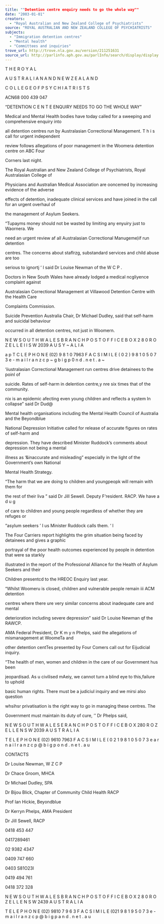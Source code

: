 ```yaml
---
title: ""Detention centre enquiry needs to go the whole way""
date: "2003-01-01"
creators:
  - "Royal Australian and New Zealand College of Psychiatrists"
source: "ROYAL AUSTRALIAN AND NEW ZEALAND COLLEGE OF PSYCHIATRISTS"
subjects:
  - "Immigration detention centres"
  - "Mental health"
  - "Committees and inquiries"
trove_url: http://trove.nla.gov.au/version/211251631
source_url: http://parlinfo.aph.gov.au/parlInfo/search/display/display.w3p;query=Id%3A%22media/pressrel/33G96%22
---
```


  T H E  R O Y A L  

  A U S T R A L I A N  A N D  N E W  Z E A L A N D  

  C O L L E G E  O F  P S Y C H I A T R I S T S  

  ACN68 000 439 047 

  “DETENTION C E N T E  ENQUIRY  NEEDS TO GO THE WHOLE WAY” 

  Medical and Mental Health bodies have today called for a sweeping and comprehensive enquiry into 

  all detention centres run by Australasian Correctional Management. T h i s  call for urgent independent 

  review follows allegations of poor management in the Woomera detention centre on ABC Four 

  Corners last night. 

  The Royal Australian and New Zealand College of Psychiatrists, Royal Australasian College of 

  Physicians and Australian Medical Association are ooncemed by increasing evidence of the adverse 

  effects of detention, inadequate clinical services and have joined in the call for an urgent overhaul of 

  the management of Asylum Seekers. 

  “Tupayms money should not be wasted by limiting any enyuiry just to Waornera. We 

  need an urgent review af all Australasian Correctional Manugeme)if run detention 

  centres. The concerns about staflrzg, substandard services and child abuse are too 

  serious to ignortj ‘ I  said Dr Louise Newman of the W C P .  

  Doctors in New South Wales have already lodged a medical ncgliyence complaint against 

  Australasian Correctional Management at Villawood Detention Centre with the Health Care 

  Complaints Commission. 

  Suicide Prevention Australia Chair, Dr Michael Dudley, said that self-harm and suicidal behaviour 

  occurred in all detention centres, not just in Woomern. 

  N E W  S O U T H  W A L E S  B R A N C H  P O S T  O F F I C E  B O X  2 8 0  R O Z E L L E  I I S W  2039 A U S Y ~ A L I A  

  a p T C L E P H O N E  (02) 9 8 1 0  7963 F A C S I M I L E  ( 0 2 )  9 8 1 0  5 0 7 3  e - m a i l  r a n z c p ~ g b i g p 0 n d . n e t . a ~  

  ‘iiustralasian Correctional Management run centres drive detainees to the poinl of 

  suicide. Rates of self-harm in delention centre,y nre six times that of the community. 

  nix is an epidemic afecting even young children and reflects a system In collapse”  said Dr Dud@ 

  Mental health organisations including the Mental Health Council of Australia and the Beyondblue 

  National Depression Initiative called for release of accurate figures on rates of self-harm and 

  depression. They have described Minister Ruddock’s comments about depression not being a mental 

  illness as ‘&inaccurate and misleading” especially in the light of the Government’s own National 

  Mental Health Strategy. 

  “The harm that we are doing to children and youngpeopk will remain with them for 

  the rest of their liva ” said Dr Jill Sewell. Deputy F‘resident. RACP. We have a d u g  

  of care to children and young people regardless of whether they are refuges or 

  “asylum seekers ’ I  us Minister Ruddock calls them. ‘ I  

  The Four Carriers report highlights the grim situation being faced by detainees and gives a graphic 

  portrayal of the poor health outcomes experienced by people in detention that were sa starkly 

  illustrated in the report of the Professional Alliance for the Health of Asylum Seekers and their 

  Children presentcd to the HREOC Enquiry last year. 

  “Whilst Woomeru is closed, children and vulnerable people remain iii ACM detention 

  centres where there ure very similar concerns about inadequate care and mental 

  deterioration including severe depression” said Dr Louise Newman qf the RAWCP. 

  AMA Federal President, Dr K m y n  Phelps, said the allegations of mismanagement at WoomeTa and 

  other detention centTes presented by Four Comers call out for Eijudicial inquiry. 

  “The health of men, women and children in the care of our Government hus been 

  jeopardisad. As u civilised mAeiy, we cannot turn a blind eye to this,failure to uphold 

  basic human rights. There must be a judiciul inquiry and we mirsi also question 

  whsihsr privatisation is the right way to go in managing these centres. The 

  Government must maintain its duty of cure, ’’ Dr Phelps said, 

  N E W  S O U T H  W A L E S  E R A N C H  P O S T  O F F I C E  B O X  280 R O Z E L L E  N S W  2039 A U S T R A L I A  

  T E L E P H O N E  (02) 9610 7963 F A C S I M I L E  ( 0 2 1  9 8 1 0  5 0 7 3  e a r n a i l  r a n z c p @ b i g p o n d . n e t . a u  

  CONTACTS 

  Dr Louise Newman, W Z C P  

  Dr Chace Groom, MHCA 

  Dr Michael Dudley, SPA 

  Dr Bijou Blick, Chapter of Community Child Health RACP 

  Prof Ian Hickie, Beyondblue 

  Dr Kerryn Phelps, AMA President 

  Dr Jill Sewell, RACP 

  0418 453 447 

  0417289461 

  02 9382 4347 

  0409 747 660 

  0403 S81O23l 

  0419 494 761 

  0418 372 328 

  N E W  S O U T H  W A L E S  B R A N C H  P O S T  O F F I C E  B O X  2 8 0  R O Z E L L E  N S W  2439 A U S T R A L I A  

  T E L E P H O N E  (02) 9810 7 9 6 3  F A C S I M I L E  (021 9 8 1 9  5 0 7 3  e - m a i l  r a n z c p @ b i g p a n d . n e t . a u  

